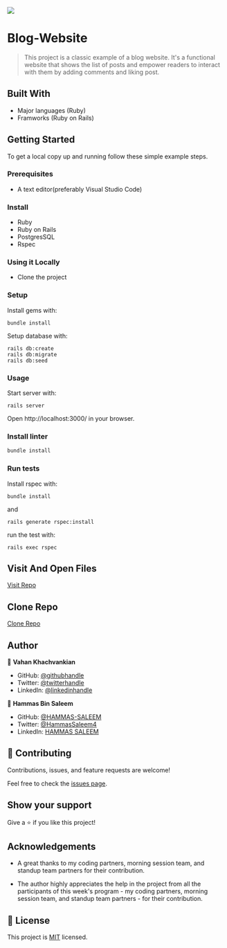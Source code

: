 ![](https://img.shields.io/badge/thecodechaser-blueviolet)

# Blog-Website

> This project is a classic example of a blog website. It's a functional website that shows the list of posts and empower readers to interact with them by adding comments and liking post.

## Built With

- Major languages (Ruby)
- Framworks (Ruby on Rails)

## Getting Started

To get a local copy up and running follow these simple example steps.

### Prerequisites

- A text editor(preferably Visual Studio Code)

### Install

- Ruby
- Ruby on Rails
- PostgresSQL
- Rspec

### Using it Locally

- Clone the project

### Setup

Install gems with:

```
bundle install
```

Setup database with:

```
rails db:create
rails db:migrate
rails db:seed
```

### Usage

Start server with:

```
rails server
```

Open http://localhost:3000/ in your browser.

### Install linter

```bash
bundle install
```

### Run tests

Install rspec with:

```
bundle install
```

and

```
rails generate rspec:install
```
run the test with:

```
rails exec rspec
```

## Visit And Open Files

[Visit Repo](https://github.com/Gegardus/blog-website)

## Clone Repo

[Clone Repo](https://github.com/Gegardus/blog-website.git)

## Author

👤 **Vahan Khachvankian**

- GitHub: [@githubhandle](https://github.com/Gegardus)
- Twitter: [@twitterhandle](https://twitter.com/Gegardus)
- LinkedIn: [@linkedinhandle](https://www.linkedin.com/in/vahan-khachvankian)

👤 **Hammas Bin Saleem**

- GitHub: [@HAMMAS-SALEEM](https://github.com/HAMMAS-SALEEM)
- Twitter: [@HammasSaleem4](https://twitter.com/HammasSaleem4)
- LinkedIn: [HAMMAS SALEEM](https://www.linkedin.com/in/hammas-saleem)

## 🤝 Contributing

Contributions, issues, and feature requests are welcome!

Feel free to check the [issues page](https://github.com/Gegardus/school-library/issues).

## Show your support

Give a ⭐️ if you like this project!

## Acknowledgements

- A great thanks to my coding partners, morning session team, and standup team partners for their contribution.

- The author highly appreciates the help in the project from all the participants of this week's program - my coding partners, morning session team, and standup team partners - for their contribution.

## 📝 License

This project is [MIT](./MIT.md) licensed.

